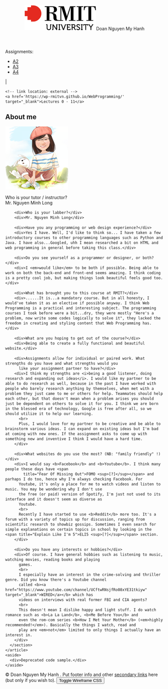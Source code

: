 <!DOCTYPE html>
<html lang='en'>

<head>
  <meta charset="utf-8">
  <meta name="viewport" content="width=device-width, initial-scale=1">
  <!-- meta http-equiv="X-Frame-Options" content="deny" -->
  <title>My First Webpage</title>

  <!-- Stylesheets, you can have more than one. -->
  <link id='wireframecss' type="text/css" rel="stylesheet" href="wireframe.css" />
  <link id='stylecss' type="text/css" rel="stylesheet" href="style.css">
  <link id='testcss' type="text/css" rel="stylesheet" href="testing.css">

  <!-- Javascript, you can have more than one. -->
  <script src='wireframe.js'></script>

</head>

<body>

  <header>
    <!-- Image sourced from www.rmit.edu.au for educational purposes only -->
    <div><img src='media/RMIT-Logo.png' alt='RMIT University logo' height=80 />Doan Nguyen My Hanh
    </div>
  </header>

  <nav>
    Assignments:
    <!-- link locations: relative to current directory -->
    <ul>
      <li><a href="a2/index.html" target="_blank">A2</a></li>
      <li><a href="a3/index.php" target="_blank">A3</a></li>
      <li><a href="a4/index.php" target="_blank">A4</a></li>
    </ul> |

    <!-- link location: external -->
    <a href='https://wp-rmitvn.github.io/WebProgramming/' target="_blank">Lectures 0 - 11</a>
  </nav>

  <main>
    <article id='about-me'>
      <h2>About me</h2>
      <p>
        <img src='media/avatar.png' width='200' alt='my photo' />
      </p>
      <section id="more-about-me">
        <div>Who is your tutor / instructor?</div>
        <div>Mr. Nguyen Minh Long</div>

        <div>Who is your labber?</div>
        <div>Mr. Nguyen Minh Long</div>

        <div>Have you any programming or web design experience?</div>
        <div>Yes I have. Well, I'd like to think so... I have taken a few introductory courses to other programming languages such as Python and Java. I have also...Googled, uhh I mean researched a bit on HTML and web programming in general before taking this class.</div>

        <div>Do you see yourself as a programmer or designer, or both?</div>
        <div>I <em>would like</em> to be both if possible. Being able to work on both the back-end and front-end seems amazing. I think coding is a pretty cool job, but making things look beautiful feels good too.</div>

        <div>What has brought you to this course at RMIT?</div>
        <div>......It is...a mandatory course. But in all honesty, I would've taken it as an elective if possible anyway. I think Web Programming is a practical and interesting subject. The programming courses I took before were a bit...dry, they were mostly "Here's a problem, now write some codes logically to solve it", they lacked the freedom in creating and styling content that Web Programming has.</div>

        <div>What are you hoping to get out of the course?</div>
        <div>Being able to create a fully functional and beautiful website.</div>

        <div>Assignments allow for individual or paired work. What strengths do you have and what strengths would you
          like your assignment partner to have?</div>
        <div>I think my strengths are <i>being a good listener, doing research and expanding out ideas</i>. I would like my partner to be able to do research as well, because in the past I have worked with people who barely research anything by themselves, when met with a problem they just came to me or others for help. Teammates should help each other, but that doesn't mean when a problem arises you should just be dependent on others to solve it for you. I think we are born in the blessed era of technology, Google is free after all, so we should utilize it to help our learning.
          <br>
          Plus, I would love for my partner to be creative and be able to brainstorm various ideas. I can expand on existing ideas but I'm bad at coming with new ones. If the assignment asks to come up with something new and inventive I think I would have a hard time.
        </div>

        <div>What websites do you use the most? (NB: "family friendly" !)</div>
        <div>I would say <b>Facebook</b> and <b>Youtube</b>. I think many people these days have <span
            title="Fear Of Missing Out">FOMO <sup>[?]</sup></span> and parhaps I do too, hence why I'm always checking Facebook. For
          Youtube, it's only a place for me to watch videos and listen to music. You may be wondering why I don't use
          the free (or paid) version of Spotify, I'm just not used to its interface and it doesn't seem as diverse as
          Youtube.
          <br>
          Recently I have started to use <b>Reddit</b> more too. It's a forum with a variety of topics up for discussion, ranging from scientific research to showbiz gossips. Sometimes I even search for simple explanations on certain topics in school by looking in the <span title="Explain Like I'm 5">ELI5 <sup>[?]</sup></span> section.
        </div>

        <div>Do you have any interests or hobbies?</div>
        <div>Of course. I have general hobbies such as listening to music, watching movies, reading books and playing
          games.
          <br>
          I especially have an interest in the crime-solving and thriller genre. Did you know there's a Youtube channel
          called <b><a href="https://www.youtube.com/channel/UCftwRNsjfRo08xYE31tkiyw" target="_blank">WIRED</a></b> which has
          videos on interviews with real former FBI and CIA agents?
          <br>
          This doesn't mean I dislike happy and light stuff. I do watch romance such as <b>La La Land</b>, <b>Me Before You</b> and
          even the rom-com series <b>How I Met Your Mother</b> (<em>highly recommended!</em>). Basically the things I watch, read and
          play are <em>not</em> limited to only things I actually have an interest in.
        </div>
      </section>
    </article>
    <aside>
      <div>Deprecated code sample.</div>
    </aside>
  </main>

  <footer>
    &copy; Doan Nguyen My Hanh
    <script>
      document.write(new Date().getFullYear());
    </script>.
    Put footer info and other <a href=' '>secondary links</a> here (but only if you wish to). <button
      id='toggleWireframeCSS' onclick='toggleWireframe()'>Toggle Wireframe CSS</button>
  </footer>

</body>

</html>